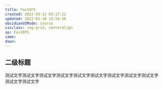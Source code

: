 ```yaml
---
title: FastDFS
created: 2022-03-12 03:17:12
updated: 2022-03-18 14:54:36
obsidianUIMode: source
cssclass: img-grid, centerAlign
up: FastDFS
same:
down:
---
```


## 二级标题

测试文字测试文字测试文字测试文字测试文字测试文字测试文字测试文字测试文字测试文字测试文字
